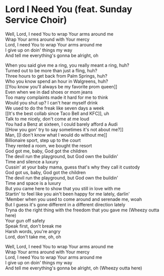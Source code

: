 # Lord I Need You (feat. Sunday Service Choir)

Well, Lord, I need You to wrap Your arms around me  
Wrap Your arms around with Your mercy  
Lord, I need You to wrap Your arms around me  
I give up on doin' things my way  
And tell me everything's gonna be alright, oh  

When you said give me a ring, you really meant a ring, huh?  
Turned out to be more than just a fling, huh?  
Three hours to get back from Palm Springs, huh?  
Who you know spend an hour in Walgreens, huh?  
[[You know you'll always be my favorite prom queen]]  
Even when we in dad shoes or mom jeans  
Too many complaints made it hard for me to think  
Would you shut up? I can't hear myself drink  
We used to do the freak like seven days a week  
[[It's the best collab since Taco Bell and KFC]], uh  
Talk to me nicely, don't come at me loud  
You had a Benz at sixteen, I could barely afford a Audi  
[[How you gon' try to say sometimes it's not about me?]]  
Man, [[I don't know what I would do without me]]  
Billionaire sport, step up to the court  
They rented a room, we bought the resort  
God got me, baby, God got the children  
The devil run the playground, but God own the buildin'  
Time and silence a luxury  
Cussin' at your baby mama, guess that's why they call it custody  
God got us, baby, God got the children  
The devil run the playground, but God own the buildin'  
Time and space is a luxury  
But you came here to show that you still in love with me  
Startin' to feel like you ain't been happy for me lately, darlin'  
'Member when you used to come around and serenade me, woah  
But I guess it's gone different in a different direction lately  
Tryna do the right thing with the freedom that you gave me (Wheezy outta here)  
Your gun off safety  
Speak first, don't break me  
Harsh words, you're angry  
Lord, don't take me, oh, oh  

Well, Lord, I need You to wrap Your arms around me  
Wrap Your arms around with Your mercy  
Lord, I need You to wrap Your arms around me  
I give up on doin' things my way  
And tell me everything's gonna be alright, oh (Wheezy outta here)

